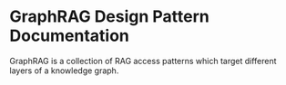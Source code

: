# GraphRAG Design Pattern Documentation

GraphRAG is a collection of RAG access patterns which target different
layers of a knowledge graph.
